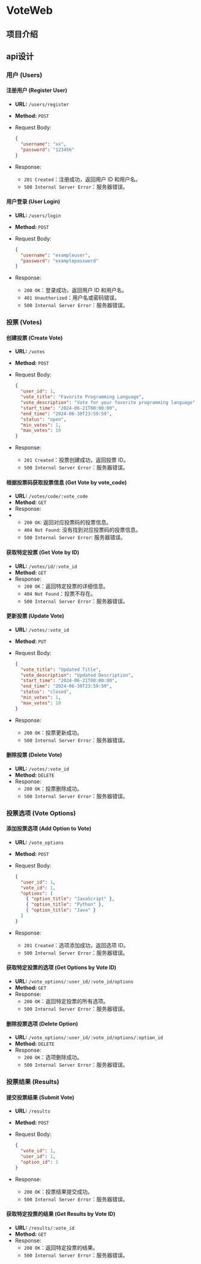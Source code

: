# VoteWeb

## 项目介绍

## api设计

### 用户 (Users)

#### 注册用户 (Register User)

- **URL:** `/users/register`

- **Method:** `POST`

- Request Body:

  ```json
  {
    "username": "xx",
    "password": "123456"
  }
  ```

- Response:

  - `201 Created`：注册成功，返回用户 ID 和用户名。
  - `500 Internal Server Error`：服务器错误。

#### 用户登录 (User Login)

- **URL:** `/users/login`

- **Method:** `POST`

- Request Body:

  ```json
  {
    "username": "exampleuser",
    "password": "examplepassword"
  }
  ```

- Response:

  - `200 OK`：登录成功，返回用户 ID 和用户名。
  - `401 Unauthorized`：用户名或密码错误。
  - `500 Internal Server Error`：服务器错误。

### 投票 (Votes)

#### 创建投票 (Create Vote)

- **URL:** `/votes`

- **Method:** `POST`

- Request Body:

  ```json
  {
    "user_id": 1,
    "vote_title": "Favorite Programming Language",
    "vote_description": "Vote for your favorite programming language",
    "start_time": "2024-06-21T00:00:00",
    "end_time": "2024-06-30T23:59:59",
    "status": "open",
    "min_votes": 1,
    "max_votes": 10
  }
  ```

- Response:

  - `201 Created`：投票创建成功，返回投票 ID。
  - `500 Internal Server Error`：服务器错误。

#### 根据投票码获取投票信息 (Get Vote by vote_code) 

- **URL:** `/votes/code/:vote_code` 
- **Method:** `GET` 
- Response: 
- - `200 OK`: 返回对应投票码的投票信息。   
  - `404 Not Found`: 没有找到对应投票码的投票信息。  
  - `500 Internal Server Error`: 服务器错误。

#### 获取特定投票 (Get Vote by ID)

- **URL:** `/votes/id/:vote_id`
- **Method:** `GET`
- Response:
  - `200 OK`：返回特定投票的详细信息。
  - `404 Not Found`：投票不存在。
  - `500 Internal Server Error`：服务器错误。

#### 更新投票 (Update Vote)

- **URL:** `/votes/:vote_id`

- **Method:** `PUT`

- Request Body:

  ```json
  {
    "vote_title": "Updated Title",
    "vote_description": "Updated Description",
    "start_time": "2024-06-21T00:00:00",
    "end_time": "2024-06-30T23:59:59",
    "status": "closed",
    "min_votes": 1,
    "max_votes": 10
  }
  ```

- Response:

  - `200 OK`：投票更新成功。
  - `500 Internal Server Error`：服务器错误。

#### 删除投票 (Delete Vote)

- **URL:** `/votes/:vote_id`
- **Method:** `DELETE`
- Response:
  - `200 OK`：投票删除成功。
  - `500 Internal Server Error`：服务器错误。

### 投票选项 (Vote Options)

#### 添加投票选项 (Add Option to Vote)

- **URL:** `/vote_options`

- **Method:** `POST`

- Request Body:

  ```json
  {
    "user_id": 1,
    "vote_id": 1,
    "options": [
      { "option_title": "JavaScript" },
      { "option_title": "Python" },
      { "option_title": "Java" }
    ]
  }
  ```

- Response:

  - `201 Created`：选项添加成功，返回选项 ID。
  - `500 Internal Server Error`：服务器错误。

#### 获取特定投票的选项 (Get Options by Vote ID)

- **URL:** `/vote_options/:user_id/:vote_id/options`
- **Method:** `GET`
- Response:
  - `200 OK`：返回特定投票的所有选项。
  - `500 Internal Server Error`：服务器错误。

#### 删除投票选项 (Delete Option)

- **URL:** `/vote_options/:user_id/:vote_id/options/:option_id`
- **Method:** `DELETE`
- Response:
  - `200 OK`：选项删除成功。
  - `500 Internal Server Error`：服务器错误。

### 投票结果 (Results)

#### 提交投票结果 (Submit Vote)

- **URL:** `/results`

- **Method:** `POST`

- Request Body:

  ```json
  {
    "vote_id": 1,
    "user_id": 1,
    "option_id": 1
  }
  ```

- Response:

  - `200 OK`：投票结果提交成功。
  - `500 Internal Server Error`：服务器错误。

#### 获取特定投票的结果 (Get Results by Vote ID)

- **URL:** `/results/:vote_id`
- **Method:** `GET`
- Response:
  - `200 OK`：返回特定投票的结果。
  - `500 Internal Server Error`：服务器错误。